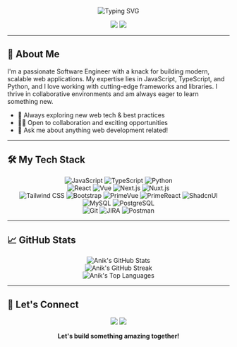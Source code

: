<!-- Banner -->
<p align="center">
  <img src="https://readme-typing-svg.demolab.com?font=Fira+Code&weight=600&size=28&pause=1000&color=00BFFF&center=true&vCenter=true&width=800&lines=Hi%2C+I'm+Anik+Datta+%F0%9F%91%8B;Software+Engineer+%7C+Frontend+Developer;Let's+build+something+amazing+together!" alt="Typing SVG" />
</p>

<p align="center">
  <a href="https://anik-datta.vercel.app"><img src="https://img.shields.io/badge/Portfolio-00BFFF?style=for-the-badge&logo=vercel&logoColor=white"/></a>
  <a href="https://www.linkedin.com/in/anik-datta-1051"><img src="https://img.shields.io/badge/LinkedIn-0A66C2?style=for-the-badge&logo=linkedin&logoColor=white"/></a>
</p>

---

## 🚀 About Me

I'm a passionate Software Engineer with a knack for building modern, scalable web applications. My expertise lies in JavaScript, TypeScript, and Python, and I love working with cutting-edge frameworks and libraries. I thrive in collaborative environments and am always eager to learn something new.

- 🌱 Always exploring new web tech & best practices
- 👨‍💻 Open to collaboration and exciting opportunities
- 💬 Ask me about anything web development related!

---

## 🛠️ My Tech Stack

<p align="center">
  <!-- Languages -->
  <img src="https://img.shields.io/badge/JavaScript-323330?style=for-the-badge&logo=javascript&logoColor=F7DF1E" alt="JavaScript"/>
  <img src="https://img.shields.io/badge/TypeScript-3178C6?style=for-the-badge&logo=typescript&logoColor=white" alt="TypeScript"/>
  <img src="https://img.shields.io/badge/Python-3776AB?style=for-the-badge&logo=python&logoColor=white" alt="Python"/>
  <br/>
  <!-- Frontend Frameworks -->
  <img src="https://img.shields.io/badge/React-20232a?style=for-the-badge&logo=react&logoColor=61dafb" alt="React"/>
  <img src="https://img.shields.io/badge/Vue.js-35495e?style=for-the-badge&logo=vue.js&logoColor=4FC08D" alt="Vue"/>
  <img src="https://img.shields.io/badge/Next.js-000000?style=for-the-badge&logo=next.js&logoColor=white" alt="Next.js"/>
  <img src="https://img.shields.io/badge/Nuxt.js-00C58E?style=for-the-badge&logo=nuxt.js&logoColor=white" alt="Nuxt.js"/>
  <br/>
  <!-- UI Libraries -->
  <img src="https://img.shields.io/badge/Tailwind_CSS-06B6D4?style=for-the-badge&logo=tailwindcss&logoColor=white" alt="Tailwind CSS"/>
  <img src="https://img.shields.io/badge/Bootstrap-563D7C?style=for-the-badge&logo=bootstrap&logoColor=white" alt="Bootstrap"/>
  <img src="https://img.shields.io/badge/PrimeVue-42b883?style=for-the-badge&logo=primevue&logoColor=white" alt="PrimeVue"/>
  <img src="https://img.shields.io/badge/PrimeReact-0081CB?style=for-the-badge&logo=prime-react&logoColor=white" alt="PrimeReact"/>
  <img src="https://img.shields.io/badge/Shadcn_UI-000000?style=for-the-badge&logo=shadcnui&logoColor=white" alt="ShadcnUI"/>
  <br/>
  <!-- Databases -->
  <img src="https://img.shields.io/badge/MySQL-4479A1?style=for-the-badge&logo=mysql&logoColor=white" alt="MySQL"/>
  <img src="https://img.shields.io/badge/PostgreSQL-4169E1?style=for-the-badge&logo=postgresql&logoColor=white" alt="PostgreSQL"/>
  <br/>
  <!-- Tools -->
  <img src="https://img.shields.io/badge/Git-F05032?style=for-the-badge&logo=git&logoColor=white" alt="Git"/>
  <img src="https://img.shields.io/badge/JIRA-0052CC?style=for-the-badge&logo=jira&logoColor=white" alt="JIRA"/>
  <img src="https://img.shields.io/badge/Postman-FF6C37?style=for-the-badge&logo=postman&logoColor=white" alt="Postman"/>
</p>

---

## 📈 GitHub Stats

<p align="center">
  <img src="https://github-readme-stats.vercel.app/api?username=anik511&show_icons=true&theme=radical" alt="Anik's GitHub Stats"/>
  <br/>
  <img src="https://github-readme-streak-stats.herokuapp.com/?user=anik511&theme=radical" alt="Anik's GitHub Streak"/>
  <br/>
  <img src="https://github-readme-stats.vercel.app/api/top-langs/?username=anik511&layout=compact&theme=radical" alt="Anik's Top Languages"/>
</p>

---

## 🤝 Let's Connect

<p align="center">
  <a href="https://anik-datta.vercel.app"><img src="https://img.shields.io/badge/Portfolio-00BFFF?style=for-the-badge&logo=vercel&logoColor=white"/></a>
  <a href="https://www.linkedin.com/in/anik-datta-1051"><img src="https://img.shields.io/badge/LinkedIn-0A66C2?style=for-the-badge&logo=linkedin&logoColor=white"/></a>
</p>

<p align="center">
  <b>Let's build something amazing together!</b>
</p>
